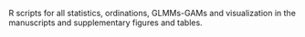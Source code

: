 R scripts for all statistics, ordinations, GLMMs-GAMs and visualization in the manuscripts and supplementary figures and tables.
